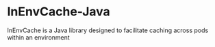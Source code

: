 # InEnvCache-Java
InEnvCache is a Java library designed to facilitate caching across pods within an environment
